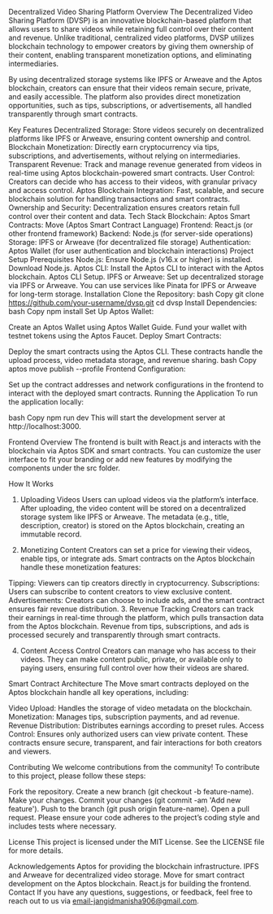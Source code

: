 Decentralized Video Sharing Platform
Overview
The Decentralized Video Sharing Platform (DVSP) is an innovative blockchain-based platform that allows users to share videos while retaining full control over their content and revenue. Unlike traditional, centralized video platforms, DVSP utilizes blockchain technology to empower creators by giving them ownership of their content, enabling transparent monetization options, and eliminating intermediaries.

By using decentralized storage systems like IPFS or Arweave and the Aptos blockchain, creators can ensure that their videos remain secure, private, and easily accessible. The platform also provides direct monetization opportunities, such as tips, subscriptions, or advertisements, all handled transparently through smart contracts.

Key Features
Decentralized Storage: Store videos securely on decentralized platforms like IPFS or Arweave, ensuring content ownership and control.
Blockchain Monetization: Directly earn cryptocurrency via tips, subscriptions, and advertisements, without relying on intermediaries.
Transparent Revenue: Track and manage revenue generated from videos in real-time using Aptos blockchain-powered smart contracts.
User Control: Creators can decide who has access to their videos, with granular privacy and access control.
Aptos Blockchain Integration: Fast, scalable, and secure blockchain solution for handling transactions and smart contracts.
Ownership and Security: Decentralization ensures creators retain full control over their content and data.
Tech Stack
Blockchain: Aptos
Smart Contracts: Move (Aptos Smart Contract Language)
Frontend: React.js (or other frontend framework)
Backend: Node.js (for server-side operations)
Storage: IPFS or Arweave (for decentralized file storage)
Authentication: Aptos Wallet (for user authentication and blockchain interactions)
Project Setup
Prerequisites
Node.js: Ensure Node.js (v16.x or higher) is installed. Download Node.js.
Aptos CLI: Install the Aptos CLI to interact with the Aptos blockchain. Aptos CLI Setup.
IPFS or Arweave: Set up decentralized storage via IPFS or Arweave. You can use services like Pinata for IPFS or Arweave for long-term storage.
Installation
Clone the Repository:
bash
Copy
git clone https://github.com/your-username/dvsp.git
cd dvsp
Install Dependencies:
bash
Copy
npm install
Set Up Aptos Wallet:

Create an Aptos Wallet using Aptos Wallet Guide.
Fund your wallet with testnet tokens using the Aptos Faucet.
Deploy Smart Contracts:

Deploy the smart contracts using the Aptos CLI. These contracts handle the upload process, video metadata storage, and revenue sharing.
bash
Copy
aptos move publish --profile <your-profile>
Frontend Configuration:

Set up the contract addresses and network configurations in the frontend to interact with the deployed smart contracts.
Running the Application
To run the application locally:

bash
Copy
npm run dev
This will start the development server at http://localhost:3000.

Frontend Overview
The frontend is built with React.js and interacts with the blockchain via Aptos SDK and smart contracts. You can customize the user interface to fit your branding or add new features by modifying the components under the src folder.

How It Works
1. Uploading Videos
Users can upload videos via the platform’s interface. After uploading, the video content will be stored on a decentralized storage system like IPFS or Arweave. The metadata (e.g., title, description, creator) is stored on the Aptos blockchain, creating an immutable record.

2. Monetizing Content
Creators can set a price for viewing their videos, enable tips, or integrate ads. Smart contracts on the Aptos blockchain handle these monetization features:

Tipping: Viewers can tip creators directly in cryptocurrency.
Subscriptions: Users can subscribe to content creators to view exclusive content.
Advertisements: Creators can choose to include ads, and the smart contract ensures fair revenue distribution.
3. Revenue Tracking
Creators can track their earnings in real-time through the platform, which pulls transaction data from the Aptos blockchain. Revenue from tips, subscriptions, and ads is processed securely and transparently through smart contracts.

4. Content Access Control
Creators can manage who has access to their videos. They can make content public, private, or available only to paying users, ensuring full control over how their videos are shared.

Smart Contract Architecture
The Move smart contracts deployed on the Aptos blockchain handle all key operations, including:

Video Upload: Handles the storage of video metadata on the blockchain.
Monetization: Manages tips, subscription payments, and ad revenue.
Revenue Distribution: Distributes earnings according to preset rules.
Access Control: Ensures only authorized users can view private content.
These contracts ensure secure, transparent, and fair interactions for both creators and viewers.

Contributing
We welcome contributions from the community! To contribute to this project, please follow these steps:

Fork the repository.
Create a new branch (git checkout -b feature-name).
Make your changes.
Commit your changes (git commit -am 'Add new feature').
Push to the branch (git push origin feature-name).
Open a pull request.
Please ensure your code adheres to the project’s coding style and includes tests where necessary.

License
This project is licensed under the MIT License. See the LICENSE file for more details.

Acknowledgements
Aptos for providing the blockchain infrastructure.
IPFS and Arweave for decentralized video storage.
Move for smart contract development on the Aptos blockchain.
React.js for building the frontend.
Contact
If you have any questions, suggestions, or feedback, feel free to reach out to us via email-jangidmanisha906@gmail.com.
